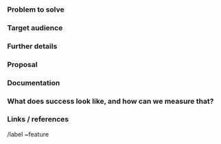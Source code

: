 ### Problem to solve

<!-- What problem do we solve? -->

### Target audience

<!-- For whom are we doing this? Include either a persona from https://design.gitlab.com/research/personas or define a specific company role, e.g. "Release Manager" or "Security Analyst".
Use the persona labels as well https://gitlab.com/groups/gitlab-org/-/labels?utf8=%E2%9C%93&subscribed=&search=persona%3A -->

### Further details

<!-- Include use cases, benefits, and/or goals (contributes to our vision?) -->

### Proposal

<!-- How are we going to solve the problem? Try to include the user journey! https://about.gitlab.com/handbook/journeys/#user-journey -->

### Documentation

<!-- See the Documentation Workflows https://docs.gitlab.com/ee/development/documentation/workflow.html and specify the following:
What doc pages need to be created or updated across user, admin, and API docs?
What concepts, procedures, or information is needed in each area? Is there an 'old way' that should be deprecated in the docs?
If applicable, specify a new or updated feature name, description, benefits, and use cases, which may all be used in the documentation or features.yml.
Which use cases or scenarios would benefit from a set of instructions or a guide, whether unique to each use case or flexible enough to cover multiple use cases. -->

### What does success look like, and how can we measure that?

<!-- Define both the success metrics and acceptance criteria. Note that success metrics indicate the desired business outcomes, while acceptance criteria indicate when the solution is working correctly. If there is no way to measure success, link to an issue that will implement a way to measure this. -->

### Links / references

/label ~feature
